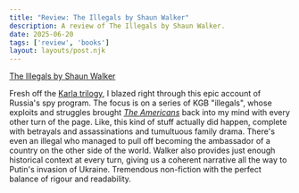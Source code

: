 ```yaml
---
title: "Review: The Illegals by Shaun Walker"
description: A review of The Illegals by Shaun Walker.
date: 2025-06-20
tags: ['review', 'books']
layout: layouts/post.njk
---
```


[The Illegals by Shaun Walker](https://www.goodreads.com/book/show/216522655-the-illegals)

Fresh off the [Karla trilogy](https://www.goodreads.com/series/101438-the-karla-trilogy), I blazed right through this epic account of Russia's spy program. The focus is on a series of KGB "illegals", whose exploits and struggles brought [*The Americans*](https://www.imdb.com/title/tt2149175/) back into my mind with every other turn of the page. Like, this kind of stuff actually did happen, complete with betrayals and assassinations and tumultuous family drama. There's even an illegal who managed to pull off becoming the ambassador of a country on the other side of the world. Walker also provides just enough historical context at every turn, giving us a coherent narrative all the way to Putin's invasion of Ukraine. Tremendous non-fiction with the perfect balance of rigour and readability.